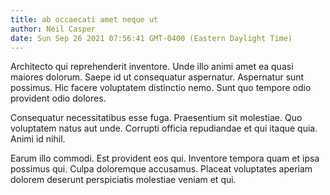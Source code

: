 ```yaml
---
title: ab occaecati amet neque ut
author: Neil Casper
date: Sun Sep 26 2021 07:56:41 GMT-0400 (Eastern Daylight Time)
---
```

Architecto qui reprehenderit inventore. Unde illo animi amet ea quasi maiores dolorum. Saepe id ut consequatur aspernatur. Aspernatur sunt possimus. Hic facere voluptatem distinctio nemo. Sunt quo tempore odio provident odio dolores.

 Consequatur necessitatibus esse fuga. Praesentium sit molestiae. Quo voluptatem natus aut unde. Corrupti officia repudiandae et qui itaque quia. Animi id nihil.

 Earum illo commodi. Est provident eos qui. Inventore tempora quam et ipsa possimus qui. Culpa doloremque accusamus. Placeat voluptates aperiam dolorem deserunt perspiciatis molestiae veniam et qui.